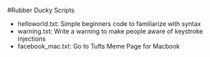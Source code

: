 #Rubber Ducky Scripts

* helloworld.txt: Simple beginners code to familiarize with syntax
* warning.txt: Write a warning to make people aware of keystroke injections
* facebook_mac.txt: Go to Tufts Meme Page for Macbook
